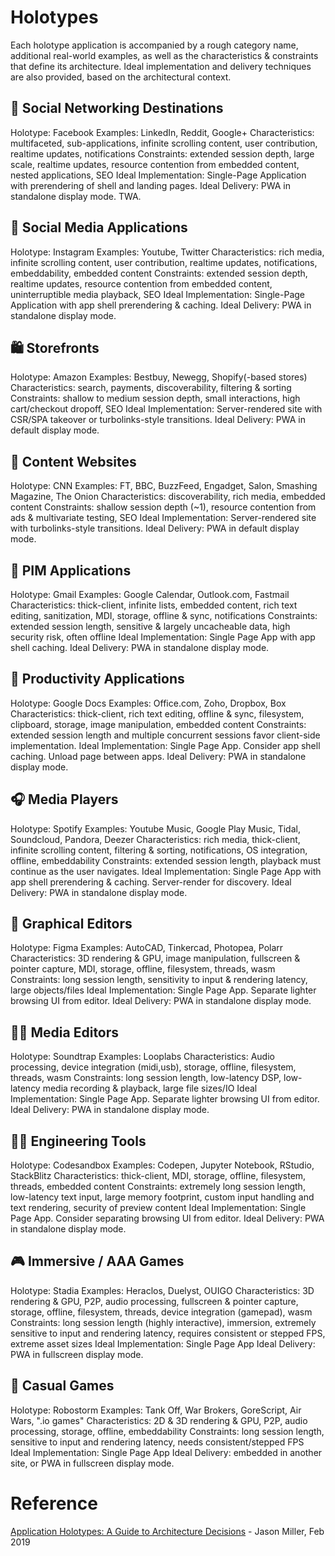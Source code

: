 # Holotypes

Each holotype application is accompanied by a rough category name, additional real-world examples, as well as the characteristics & constraints that define its architecture. Ideal implementation and delivery techniques are also provided, based on the architectural context.

## 🎪 Social Networking Destinations

Holotype: Facebook
Examples: LinkedIn, Reddit, Google+
Characteristics: multifaceted, sub-applications, infinite scrolling content, user contribution, realtime updates, notifications
Constraints: extended session depth, large scale, realtime updates, resource contention from embedded content, nested applications, SEO
Ideal Implementation: Single-Page Application with prerendering of shell and landing pages.
Ideal Delivery: PWA in standalone display mode. TWA.

## 🤳 Social Media Applications

Holotype: Instagram
Examples: Youtube, Twitter
Characteristics: rich media, infinite scrolling content, user contribution, realtime updates, notifications, embeddability, embedded content
Constraints: extended session depth, realtime updates, resource contention from embedded content, uninterruptible media playback, SEO
Ideal Implementation: Single-Page Application with app shell prerendering & caching.
Ideal Delivery: PWA in standalone display mode.

## 🛍 Storefronts

Holotype: Amazon
Examples: Bestbuy, Newegg, Shopify(-based stores)
Characteristics: search, payments, discoverability, filtering & sorting
Constraints: shallow to medium session depth, small interactions, high cart/checkout dropoff, SEO
Ideal Implementation: Server-rendered site with CSR/SPA takeover or turbolinks-style transitions.
Ideal Delivery: PWA in default display mode.

## 📰 Content Websites

Holotype: CNN
Examples: FT, BBC, BuzzFeed, Engadget, Salon, Smashing Magazine, The Onion
Characteristics: discoverability, rich media, embedded content
Constraints: shallow session depth (~1), resource contention from ads & multivariate testing, SEO
Ideal Implementation: Server-rendered site with turbolinks-style transitions.
Ideal Delivery: PWA in default display mode.

## 📨 PIM Applications

Holotype: Gmail
Examples: Google Calendar, Outlook.com, Fastmail
Characteristics: thick-client, infinite lists, embedded content, rich text editing, sanitization, MDI, storage, offline & sync, notifications
Constraints: extended session length, sensitive & largely uncacheable data, high security risk, often offline
Ideal Implementation: Single Page App with app shell caching.
Ideal Delivery: PWA in standalone display mode.

## 📝 Productivity Applications

Holotype: Google Docs
Examples: Office.com, Zoho, Dropbox, Box
Characteristics: thick-client, rich text editing, offline & sync, filesystem, clipboard, storage, image manipulation, embedded content
Constraints: extended session length and multiple concurrent sessions favor client-side implementation.
Ideal Implementation: Single Page App. Consider app shell caching. Unload page between apps.
Ideal Delivery: PWA in standalone display mode.

## 🎧 Media Players

Holotype: Spotify
Examples: Youtube Music, Google Play Music, Tidal, Soundcloud, Pandora, Deezer
Characteristics: rich media, thick-client, infinite scrolling content, filtering & sorting, notifications, OS integration, offline, embeddability
Constraints: extended session length, playback must continue as the user navigates.
Ideal Implementation: Single Page App with app shell prerendering & caching. Server-render <head> for discovery.
Ideal Delivery: PWA in standalone display mode.

## 🎨 Graphical Editors

Holotype: Figma
Examples: AutoCAD, Tinkercad, Photopea, Polarr
Characteristics: 3D rendering & GPU, image manipulation, fullscreen & pointer capture, MDI, storage, offline, filesystem, threads, wasm
Constraints: long session length, sensitivity to input & rendering latency, large objects/files
Ideal Implementation: Single Page App. Separate lighter browsing UI from editor.
Ideal Delivery: PWA in standalone display mode.

## 👨‍🎤 Media Editors

Holotype: Soundtrap
Examples: Looplabs
Characteristics: Audio processing, device integration (midi,usb), storage, offline, filesystem, threads, wasm
Constraints: long session length, low-latency DSP, low-latency media recording & playback, large file sizes/IO
Ideal Implementation: Single Page App. Separate lighter browsing UI from editor.
Ideal Delivery: PWA in standalone display mode.

## 👩‍💻 Engineering Tools

Holotype: Codesandbox
Examples: Codepen, Jupyter Notebook, RStudio, StackBlitz
Characteristics: thick-client, MDI, storage, offline, filesystem, threads, embedded content
Constraints: extremely long session length, low-latency text input, large memory footprint, custom input handling and text rendering, security of preview content
Ideal Implementation: Single Page App. Consider separating browsing UI from editor.
Ideal Delivery: PWA in standalone display mode.

## 🎮 Immersive / AAA Games

Holotype: Stadia
Examples: Heraclos, Duelyst, OUIGO
Characteristics: 3D rendering & GPU, P2P, audio processing, fullscreen & pointer capture, storage, offline, filesystem, threads, device integration (gamepad), wasm
Constraints: long session length (highly interactive), immersion, extremely sensitive to input and rendering latency, requires consistent or stepped FPS, extreme asset sizes
Ideal Implementation: Single Page App
Ideal Delivery: PWA in fullscreen display mode.

## 👾 Casual Games

Holotype: Robostorm
Examples: Tank Off, War Brokers, GoreScript, Air Wars, ".io games"
Characteristics: 2D & 3D rendering & GPU, P2P, audio processing, storage, offline, embeddability
Constraints: long session length, sensitive to input and rendering latency, needs consistent/stepped FPS
Ideal Implementation: Single Page App
Ideal Delivery: embedded in another site, or PWA in fullscreen display mode.

# Reference

[Application Holotypes: A Guide to Architecture Decisions](https://jasonformat.com/application-holotypes/) - Jason Miller, Feb 2019
